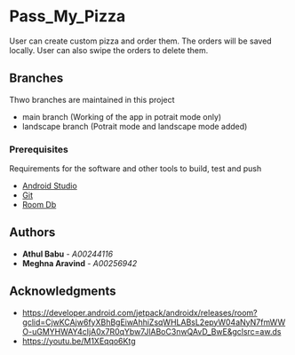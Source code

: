 # Pass_My_Pizza


User can create custom pizza and order them. The orders will be saved locally. User can also swipe the orders to delete them.


## Branches

Thwo branches are maintained in this project

- main branch (Working of the app in potrait mode only)
- landscape branch (Potrait mode and landscape mode added)

### Prerequisites

Requirements for the software and other tools to build, test and push 
- [Android Studio](https://developer.android.com/studio?gclid=CjwKCAjw6fyXBhBgEiwAhhiZsuwcQfSrnFnLGYR4DGfXfs8saJvMOEuIkJyF8s_n-QjDxw5G1rYy5RoCNgIQAvD_BwE&gclsrc=aw.ds)
- [Git](https://git-scm.com/downloads)
- [Room Db](https://developer.android.com/jetpack/androidx/releases/room?gclid=CjwKCAjw6fyXBhBgEiwAhhiZsqWHLABsL2epyW04aNyN7fmWWO-uGMYHWAY4cIjA0x7R0qYbw7JlABoC3nwQAvD_BwE&gclsrc=aw.ds)










## Authors

  - **Athul Babu** - *A00244116* 
  - **Meghna Aravind** - *A00256942* 



## Acknowledgments

  - https://developer.android.com/jetpack/androidx/releases/room?gclid=CjwKCAjw6fyXBhBgEiwAhhiZsqWHLABsL2epyW04aNyN7fmWWO-uGMYHWAY4cIjA0x7R0qYbw7JlABoC3nwQAvD_BwE&gclsrc=aw.ds
  - https://youtu.be/M1XEqqo6Ktg

